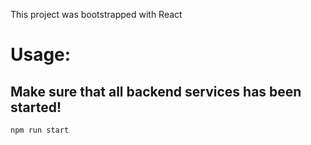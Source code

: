 This project was bootstrapped with React

# Usage:

## Make sure that all backend services has been started!

```bash
npm run start
```
